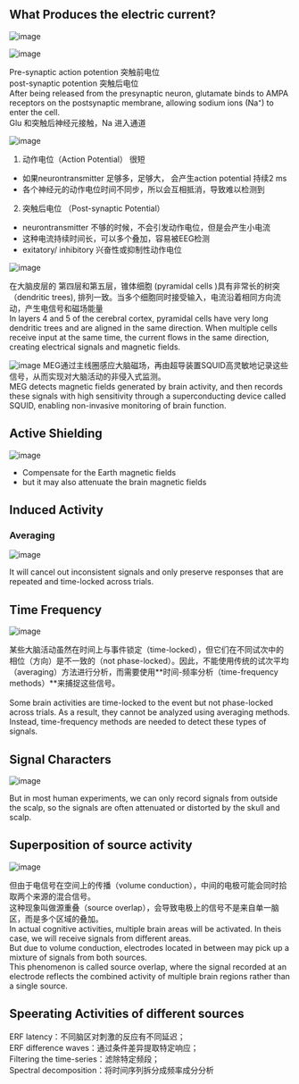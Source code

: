## What Produces the electric current? 
![image](https://github.com/user-attachments/assets/10a893c9-243b-41a2-a449-d9776b731ed2)

![image](https://github.com/user-attachments/assets/bcb8715d-5c2e-481e-b456-54700d502984)

Pre-synaptic action potention 突触前电位 <br> 
post-synaptic potention 突触后电位 <br> 
After being released from the presynaptic neuron, glutamate binds to AMPA receptors on the postsynaptic membrane, allowing sodium ions (Na⁺) to enter the cell. <br> 
Glu 和突触后神经元接触，Na 进入通道


![image](https://github.com/user-attachments/assets/ff8a18af-60ba-4892-9a80-82253cb89a1a)

1. 动作电位（Action Potential） 很短 <br>
* 如果neurontransmitter 足够多，足够大， 会产生action potential 持续2 ms <br>
* 各个神经元的动作电位时间不同步，所以会互相抵消，导致难以检测到 <br>

2. 突触后电位 （Post-synaptic Potential）<br>
* neurontransmitter 不够的时候，不会引发动作电位，但是会产生小电流 <br>
* 这种电流持续时间长，可以多个叠加，容易被EEG检测 <br>
* exitatory/ inhibitory 兴奋性或抑制性动作电位

  
![image](https://github.com/user-attachments/assets/c9bd0e97-3717-442b-8dcd-23860152fde1)

在大脑皮层的 第四层和第五层，锥体细胞 (pyramidal cells )具有非常长的树突（dendritic trees), 排列一致。当多个细胞同时接受输入，电流沿着相同方向流动，产生电信号和磁场能量  <br> 
In layers 4 and 5 of the cerebral cortex, pyramidal cells have very long dendritic trees and are aligned in the same direction. When multiple cells receive input at the same time, the current flows in the same direction, creating electrical signals and magnetic fields. <br>

![image](https://github.com/user-attachments/assets/f93011dd-9876-4a54-a1ff-e3d6d13ff494)
MEG通过主线圈感应大脑磁场，再由超导装置SQUID高灵敏地记录这些信号，从而实现对大脑活动的非侵入式监测。 <br>
MEG detects magnetic fields generated by brain activity, and then records these signals with high sensitivity through a superconducting device called SQUID, enabling non-invasive monitoring of brain function. <br> 

## Active Shielding 

![image](https://github.com/user-attachments/assets/842b6df9-cabd-4d7b-9ece-a93617a872ae)

* Compensate for the Earth magnetic fields
* but it may also attenuate the brain magnetic fields

## Induced Activity 

### Averaging 
![image](https://github.com/user-attachments/assets/3b64905d-867b-4996-a27c-d0b0ecff5d4a)

It will cancel out inconsistent signals and only preserve responses that are repeated and time-locked across trials. <br> 

## Time Frequency 
![image](https://github.com/user-attachments/assets/e371b732-798a-4560-9d56-01334e9d3e42)

某些大脑活动虽然在时间上与事件锁定（time-locked），但它们在不同试次中的相位（方向）是不一致的（not phase-locked）。因此，不能使用传统的试次平均（averaging）方法进行分析，而需要使用**时间-频率分析（time-frequency methods）**来捕捉这些信号。 <br>  
Some brain activities are time-locked to the event but not phase-locked across trials. As a result, they cannot be analyzed using averaging methods. Instead, time-frequency methods are needed to detect these types of signals. <br> 

## Signal Characters 
![image](https://github.com/user-attachments/assets/02f518bd-3cf8-4651-8573-bc112429dfb3)

But in most human experiments, we can only record signals from outside the scalp, so the signals are often attenuated or distorted by the skull and scalp. <br> 

## Superposition of source activity 

![image](https://github.com/user-attachments/assets/571a1bf1-e0f7-4994-8299-bc268d6c69e6)

但由于电信号在空间上的传播（volume conduction），中间的电极可能会同时拾取两个来源的混合信号。<br>
这种现象叫做源重叠（source overlap），会导致电极上的信号不是来自单一脑区，而是多个区域的叠加。<br>
In actual cognitive activities, multiple brain areas will be activated. In theis case, we will receive signals from different areas. <br>
But due to volume conduction, electrodes located in between may pick up a mixture of signals from both sources. <br>
This phenomenon is called source overlap, where the signal recorded at an electrode reflects the combined activity of multiple brain regions rather than a single source. <br> 

## Speerating Activities of different sources 

ERF latency：不同脑区对刺激的反应有不同延迟；<br>
ERF difference waves：通过条件差异提取特定响应；<br>
Filtering the time-series：滤除特定频段；<br>
Spectral decomposition：将时间序列拆分成频率成分分析 <br>




